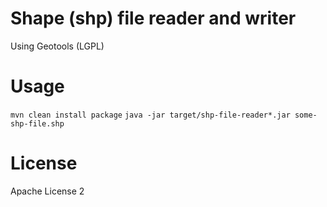 # Shape (shp) file reader and writer

Using Geotools (LGPL)

# Usage

`mvn clean install package`
`java -jar target/shp-file-reader*.jar some-shp-file.shp`

# License

Apache License 2